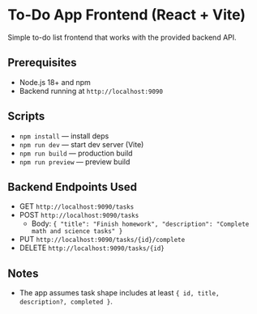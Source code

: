 # To-Do App Frontend (React + Vite)

Simple to-do list frontend that works with the provided backend API.

## Prerequisites
- Node.js 18+ and npm
- Backend running at `http://localhost:9090`

## Scripts
- `npm install` — install deps
- `npm run dev` — start dev server (Vite)
- `npm run build` — production build
- `npm run preview` — preview build

## Backend Endpoints Used
- GET `http://localhost:9090/tasks`
- POST `http://localhost:9090/tasks`
  - Body: `{ "title": "Finish homework", "description": "Complete math and science tasks" }`
- PUT `http://localhost:9090/tasks/{id}/complete`
- DELETE `http://localhost:9090/tasks/{id}`

## Notes
- The app assumes task shape includes at least `{ id, title, description?, completed }`.
